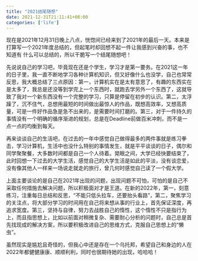 ```yaml
---
title: "2021结尾随想"
date: 2021-12-31T21:11:41+08:00
categories: ['life']
---
```

现在是2021年12月31日晚上八点，恍惚间已经来到了2021年的最后一天。本来是打算写一个2021年度总结的，但起笔时却回想不起一件让我感到兴奋的事，也不知道有
什么可以总结的，所以干脆写一个结尾随想吧！

先说说自己的学习吧，毕竟现在还是个学生，学习才是第一要务。在2021这一年的日子里，我一直不断地学习各种计算机知识，但又好像什么也没学，自己也常常反思，我大概总结了三点原因：第一，计算机实在是太有意思了，有趣的东西实在是太多了，我总是还没等到学完上一个东西时，就跑去学另外一个东西了，这就导致了我对一个新东西没有一个完整的学习，只算是停留在初步的认识。第二，太浮躁了，沉不住气，总想用最短的时间做出最惊人的作品，既想高效率，又想高质量，可是一件好作品急是急不出来的，是需要时间打磨的。第三，对于一件持久的事情没有一个明确的循序渐进的规划，总是在Deadline前做百米冲刺，而不是一点一点的均衡到每天。

再来谈谈自己的生活吧，在过去的一年中感觉自己做得最多的两件事就是练习拳击，学习计算机，生活中也没什么特别的事情发生，就是平平谈谈的日子，偶尔和同学聚聚餐，大多数时间都是自己一个人待着。晃眼之间，大学已经快要结束了，此时回想一下过去的大学生活，感觉自己的大学生活是如此的平淡，没有谈恋爱，没有像其他人一样来一场说走就走的旅行，曾几何时感觉自己读了一个假大学。

上面主要谈论的是自己在2021年出现的问题，出现问题不可怕，可怕的是自己不采取任何措施去解决问题，所以积极面对才是王道。在新的2022年，第一，刻意练习，注重每日总结和反思，“不能只低头拉车，还要抬头看路”，第二，聚焦学习的关注点，将大部分学习的时间用在自己将来想从事的行业上，首先保证深度，再追求宽度。第三，坚持与自律，努力去战胜自己的惰性，这个惰性不只是指行为上，而且指思想上，比如以前面对稍微复杂、需要耐心分析的问题时，自己总是首先找现成的解决方案，所以要积极改进自己的思维方式，克服自己思想上的“懒虫”。

虽然现实是尴尬且奇怪的，但我心中还是存在一个乌托邦，希望自己和身边的人在2022年都健健康康、顺顺利利，同时也很期待她的出现，哈哈哈！
